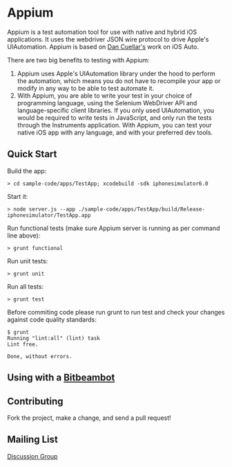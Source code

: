 Appium
=========

Appium is a test automation tool for use with native and hybrid iOS applications. It uses the webdriver JSON  wire protocol to drive Apple's UIAutomation. Appium is based on [Dan Cuellar's](http://github.com/penguinho) work on iOS Auto.

There are two big benefits to testing with Appium:

1.  Appium uses Apple's UIAutomation library under the hood to perform the automation, which means you do not have to recompile your app or modify in any way to be able to test automate it.
2.  With Appium, you are able to write your test in your choice of programming language, using the Selenium WebDriver API and language-specific client libraries. If you only used UIAutomation, you would be required to write tests in JavaScript, and only run the tests through the Instruments application. With Appium, you can test your native iOS app with any language, and with your preferred dev tools.

Quick Start
-----------
Build the app:

    > cd sample-code/apps/TestApp; xcodebuild -sdk iphonesimulator6.0

Start it:

    > node server.js --app ./sample-code/apps/TestApp/build/Release-iphonesimulator/TestApp.app

Run functional tests (make sure Appium server is running as per command line above):

    > grunt functional

Run unit tests:

    > grunt unit

Run all tests:

    > grunt test

Before commiting code please run grunt to run test and check your changes against code quality standards:

    $ grunt
    Running "lint:all" (lint) task
    Lint free.

    Done, without errors.

Using with a [Bitbeambot](http://bitbeam.org)
-----------

Contributing
------------
Fork the project, make a change, and send a pull request!

Mailing List
-----------
[Discussion Group](https://groups.google.com/d/forum/appium-discuss)
